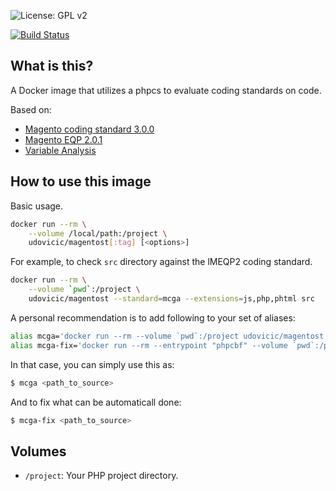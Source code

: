 ![License: GPL v2](https://img.shields.io/badge/License-GPL%20v2-blue.svg)

[![Build Status](https://travis-ci.org/udovicic/magento-static-test.svg?branch=master)](https://travis-ci.org/udovicic/magento-static-test)

## What is this?

A Docker image that utilizes a phpcs to evaluate coding standards on code.

Based on:
* [Magento coding standard 3.0.0](https://github.com/magento/magento-coding-standard)
* [Magento EQP 2.0.1](https://github.com/magento/marketplace-eqp)
* [Variable Analysis](https://github.com/sirbrillig/phpcs-variable-analysis)

## How to use this image

Basic usage.

```bash
docker run --rm \
    --volume /local/path:/project \
    udovicic/magentost[:tag] [<options>]
```

For example, to check `src` directory against the lMEQP2 coding standard.

```bash
docker run --rm \
    --volume `pwd`:/project \
    udovicic/magentost --standard=mcga --extensions=js,php,phtml src
```

A personal recommendation is to add following to your set of aliases:

```bash
alias mcga='docker run --rm --volume `pwd`:/project udovicic/magentost --standard=mcga --extensions=js,php,phtml'
alias mcga-fix='docker run --rm --entrypoint "phpcbf" --volume `pwd`:/project udovicic/magentost --standard=mcga --extensions=js,php,phtml'
```

In that case, you can simply use this as:

```bash
$ mcga <path_to_source>
```

And to fix what can be automaticall done:
```bash
$ mcga-fix <path_to_source>
```


## Volumes

* `/project`: Your PHP project directory.

